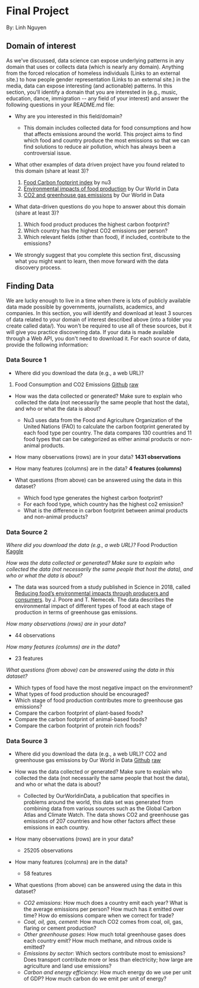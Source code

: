 # Final Project

By: Linh Nguyen

## Domain of interest
As we've discussed, data science can expose underlying patterns in any domain that uses or collects data (which is nearly any domain). Anything from the forced relocation of homeless individuals (Links to an external site.) to how people gender representation (Links to an external site.) in the media, data can expose interesting (and actionable) patterns. In this section, you'll identify a domain that you are interested in (e.g., music, education, dance, immigration -- any field of your interest) and answer the following questions in your README.md file:

- Why are you interested in this field/domain?
  - This domain includes collected data for food consumptions and how that affects emissions around the world. This project aims to find which food and country produce the most emissions so that we can find solutions to reduce air pollution, which has always been a controversial issue.

- What other examples of data driven project have you found related to this domain (share at least 3)?
  1. [Food Carbon footprint index](https://www.nu3.de/blogs/nutrition/food-carbon-footprint-index-2018) by nu3
  2. [Environmental impacts of food production](https://ourworldindata.org/environmental-impacts-of-food) by Our World in Data
  3. [CO2 and greenhouse gas emissions](https://ourworldindata.org/co2-and-other-greenhouse-gas-emissions) by Our World in Data

- What data-driven questions do you hope to answer about this domain (share at least 3)?
  1. Which food product produces the highest carbon footprint?
  2. Which country has the highest CO2 emissions per person? 
  3. Which relevant fields (other than food), if included, contribute to the emissions?


- We strongly suggest that you complete this section first, discussing what you might want to learn, then move forward with the data discovery process.

## Finding Data
We are lucky enough to live in a time when there is lots of publicly available data made possible by governments, journalists, academics, and companies. In this section, you will identify and download at least 3 sources of data related to your domain of interest described above (into a folder you create called data/). You won't be required to use all of these sources, but it will give you practice discovering data. If your data is made available through a Web API, you don't need to download it. For each source of data, provide the following information:


### Data Source 1
- Where did you download the data (e.g., a web URL)?
1. Food Consumption and CO2 Emissions
[Github](https://github.com/rfordatascience/tidytuesday/blob/master/data/2020/2020-02-18/readme.md)
[raw](https://raw.githubusercontent.com/rfordatascience/tidytuesday/master/data/2020/2020-02-18/food_consumption.csv)

- How was the data collected or generated? Make sure to explain who collected the data (not necessarily the same people that host the data), and who or what the data is about?
    
    - Nu3 uses data from the Food and Agriculture Organization of the United Nations (FAO) to calculate the carbon footprint generated by each food type per country. The data compares 130 countries and 11 food types that can be categorized as either animal products or non-animal products.

- How many observations (rows) are in your data? **1431 observations**
- How many features (columns) are in the data? **4 features (columns)**
- What questions (from above) can be answered using the data in this dataset?
    - Which food type generates the highest carbon footprint?
    - For each food type, which country has the highest co2 emission? 
    - What is the difference in carbon footprint between animal products and non-animal products?

### Data Source 2
_Where did you download the data (e.g., a web URL)?_ 
   Food Production
  [Kaggle]( https://www.kaggle.com/selfvivek/environment-impact-of-food-production)

_How was the data collected or generated? Make sure to explain who collected the data (not necessarily the same people that host the data), and who or what the data is about?_
- The data was sourced from a study published in Science in 2018, called [Reducing food’s environmental impacts through producers and consumers](https://www.science.org/doi/pdf/10.1126/science.aaq0216). by J. Poore and T. Nemecek. The data describes the environmental impact of different types of food at each stage of production in terms of greenhouse gas emissions.

_How many observations (rows) are in your data?_
- 44 observations

_How many features (columns) are in the data?_
- 23 features

_What questions (from above) can be answered using the data in this dataset?_

- Which types of food have the most negative impact on the environment?
- What types of food production should be encouraged?
- Which stage of food production contributes more to greenhouse gas emissions?
- Compare the carbon footprint of plant-based foods?
- Compare the  carbon footprint of animal-based foods?
- Compare the carbon footprint of protein rich foods?


### Data Source 3
- Where did you download the data (e.g., a web URL)?
  CO2 and greenhouse gas emissions by Our World in Data
  [Github](https://github.com/owid/co2-data)
  [raw](https://raw.githubusercontent.com/owid/co2-data/master/owid-co2-data.csv)

- How was the data collected or generated? Make sure to explain who collected the data (not necessarily the same people that host the data), and who or what the data is about?
  - Collected by OurWorldinData, a publication that specifies in problems around the world, this data set was generated from combining data from various sources such as the Global Carbon Atlas and Climate Watch. The data shows CO2 and greenhouse gas emissions of 207 countries and how other factors affect these emissions in each country. 

- How many observations (rows) are in your data? 
  - 25205 observations

- How many features (columns) are in the data?
  - 58 features

- What questions (from above) can be answered using the data in this dataset?
  - _CO2 emissions_: How much does a country emit each year? What is the average emissions per person? How much has it emitted over time? How do emissions compare when we correct for trade?
  - _Coal, oil, gas, cement_: How much CO2 comes from coal, oil, gas, flaring or cement production?
  - _Other greenhouse gases_: How much total greenhouse gases does each country emit? How much methane, and nitrous oxide is emitted?
  - _Emissions by sector_: Which sectors contribute most to emissions? Does transport contribute more or less than electricity; how large are agriculture and land use emissions?
  - _Carbon and energy efficiency_: How much energy do we use per unit of GDP? How much carbon do we emit per unit of energy?

